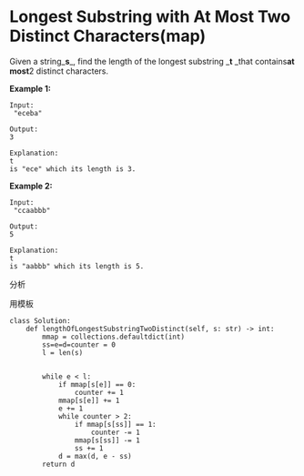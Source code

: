 # Longest Substring with At Most Two Distinct Characters\(map\)

Given a string_**s**_, find the length of the longest substring \_**t** \_that contains**at most**2 distinct characters.

**Example 1:**

```text
Input:
 "eceba"

Output: 
3

Explanation: 
t
is "ece" which its length is 3.
```

**Example 2:**

```text
Input:
 "ccaabbb"

Output: 
5

Explanation: 
t
is "aabbb" which its length is 5.
```

分析

用模板

```text
class Solution:
    def lengthOfLongestSubstringTwoDistinct(self, s: str) -> int:
        mmap = collections.defaultdict(int)
        ss=e=d=counter = 0
        l = len(s)


        while e < l:
            if mmap[s[e]] == 0:
                counter += 1
            mmap[s[e]] += 1
            e += 1
            while counter > 2:
                if mmap[s[ss]] == 1:
                    counter -= 1
                mmap[s[ss]] -= 1
                ss += 1
            d = max(d, e - ss)
        return d
```

